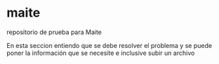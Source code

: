 # maite
repositorio de prueba para Maite

En esta seccion entiendo que se debe resolver el problema y se puede poner la información que se necesite e inclusive subir un archivo


